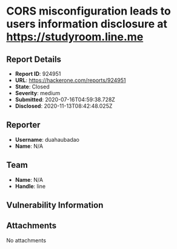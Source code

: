 # CORS misconfiguration leads to users information disclosure at https://studyroom.line.me

## Report Details
- **Report ID**: 924951
- **URL**: https://hackerone.com/reports/924951
- **State**: Closed
- **Severity**: medium
- **Submitted**: 2020-07-16T04:59:38.728Z
- **Disclosed**: 2020-11-13T08:42:48.025Z

## Reporter
- **Username**: duahaubadao
- **Name**: N/A

## Team
- **Name**: N/A
- **Handle**: line

## Vulnerability Information


## Attachments
No attachments
